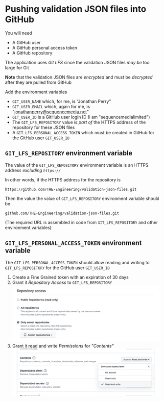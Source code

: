 # Pushing validation JSON files into GitHub

You will need

- A GitHub user
- A GitHub personal access token
- A GitHub repository

The application uses _Git LFS_ since the validation JSON files _may be_ too large for Git

**Note** that the validation JSON files are _encrypted_ and must be _decrypted_ after they are pulled from GitHub

Add the environment variables

- `GIT_USER_NAME` which, for me, is "Jonathan Perry"
- `GIT_USER_EMAIL` which, again for me, is "jonathanperry@sequencemedia.net"
- `GIT_USER_ID` is a GitHub user login ID (I am "sequencemedialimited")
- The `GIT_LFS_REPOSITORY` value is _part of_ the HTTPS address of the repository for these JSON files
- A `GIT_LFS_PERSONAL_ACCESS_TOKEN` which must be created in GitHub for the GitHub user `GIT_USER_ID`

## `GIT_LFS_REPOSITORY` environment variable

The value of the `GIT_LFS_REPOSITORY` environment variable is an HTTPS address _excluding `https://`_

In other words, if the HTTPS address for the repository is

```
https://github.com/THE-Engineering/validation-json-files.git
```

Then the value the value of `GIT_LFS_REPOSITORY` environment variable should be

```
github.com/THE-Engineering/validation-json-files.git
```

(The required URL is assembled in code from `GIT_LFS_REPOSITORY` and other environment variables)

## `GIT_LFS_PERSONAL_ACCESS_TOKEN` environment variable

The `GIT_LFS_PERSONAL_ACCESS_TOKEN` should allow reading and writing to `GIT_LFS_REPOSITORY` for the GitHub user `GIT_USER_ID`

1. Create a Fine Grained token with an expiration of 30 days
2. Grant it _Repository Access_ to `GIT_LFS_REPOSITORY`
![Repository Access](images/git-personal-access-token-repository-access.png)
3. Grant it read and write _Permissions_ for _"Contents"_
![Permissions](images/git-personal-access-token-permissions.png)
